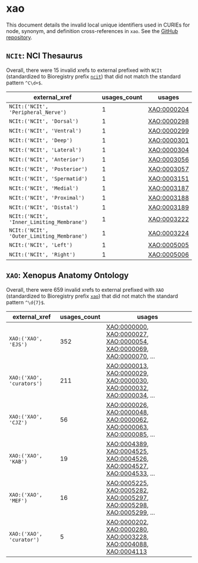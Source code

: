 # xao

This document details the invalid local unique identifiers used in CURIEs
for node, synonym, and definition cross-references in `xao`. See the [GitHub repository](https://github.com/xenopus-anatomy/xao).


## `NCIt`: NCI Thesaurus

Overall, there were 15 invalid
xrefs to external prefixed with `NCIt` (standardized to Bioregistry
prefix [`ncit`](https://bioregistry.io/ncit)) that
did not match the standard pattern `^C\d+$`.

| external_xref                              |   usages_count | usages                                            |
|--------------------------------------------|----------------|---------------------------------------------------|
| `NCIt:('NCIt', 'Peripheral_Nerve')`        |              1 | [XAO:0000204](https://bioregistry.io/XAO:0000204) |
| `NCIt:('NCIt', 'Dorsal')`                  |              1 | [XAO:0000298](https://bioregistry.io/XAO:0000298) |
| `NCIt:('NCIt', 'Ventral')`                 |              1 | [XAO:0000299](https://bioregistry.io/XAO:0000299) |
| `NCIt:('NCIt', 'Deep')`                    |              1 | [XAO:0000301](https://bioregistry.io/XAO:0000301) |
| `NCIt:('NCIt', 'Lateral')`                 |              1 | [XAO:0000304](https://bioregistry.io/XAO:0000304) |
| `NCIt:('NCIt', 'Anterior')`                |              1 | [XAO:0003056](https://bioregistry.io/XAO:0003056) |
| `NCIt:('NCIt', 'Posterior')`               |              1 | [XAO:0003057](https://bioregistry.io/XAO:0003057) |
| `NCIt:('NCIt', 'Spermatid')`               |              1 | [XAO:0003151](https://bioregistry.io/XAO:0003151) |
| `NCIt:('NCIt', 'Medial')`                  |              1 | [XAO:0003187](https://bioregistry.io/XAO:0003187) |
| `NCIt:('NCIt', 'Proximal')`                |              1 | [XAO:0003188](https://bioregistry.io/XAO:0003188) |
| `NCIt:('NCIt', 'Distal')`                  |              1 | [XAO:0003189](https://bioregistry.io/XAO:0003189) |
| `NCIt:('NCIt', 'Inner_Limiting_Membrane')` |              1 | [XAO:0003222](https://bioregistry.io/XAO:0003222) |
| `NCIt:('NCIt', 'Outer_Limiting_Membrane')` |              1 | [XAO:0003224](https://bioregistry.io/XAO:0003224) |
| `NCIt:('NCIt', 'Left')`                    |              1 | [XAO:0005005](https://bioregistry.io/XAO:0005005) |
| `NCIt:('NCIt', 'Right')`                   |              1 | [XAO:0005006](https://bioregistry.io/XAO:0005006) |

## `XAO`: Xenopus Anatomy Ontology

Overall, there were 659 invalid
xrefs to external prefixed with `XAO` (standardized to Bioregistry
prefix [`xao`](https://bioregistry.io/xao)) that
did not match the standard pattern `^\d{7}$`.

| external_xref             |   usages_count | usages                                                                                                                                                                                                                                                             |
|---------------------------|----------------|--------------------------------------------------------------------------------------------------------------------------------------------------------------------------------------------------------------------------------------------------------------------|
| `XAO:('XAO', 'EJS')`      |            352 | [XAO:0000000](https://bioregistry.io/XAO:0000000), [XAO:0000027](https://bioregistry.io/XAO:0000027), [XAO:0000054](https://bioregistry.io/XAO:0000054), [XAO:0000069](https://bioregistry.io/XAO:0000069), [XAO:0000070](https://bioregistry.io/XAO:0000070), ... |
| `XAO:('XAO', 'curators')` |            211 | [XAO:0000013](https://bioregistry.io/XAO:0000013), [XAO:0000029](https://bioregistry.io/XAO:0000029), [XAO:0000030](https://bioregistry.io/XAO:0000030), [XAO:0000032](https://bioregistry.io/XAO:0000032), [XAO:0000034](https://bioregistry.io/XAO:0000034), ... |
| `XAO:('XAO', 'CJZ')`      |             56 | [XAO:0000026](https://bioregistry.io/XAO:0000026), [XAO:0000048](https://bioregistry.io/XAO:0000048), [XAO:0000062](https://bioregistry.io/XAO:0000062), [XAO:0000063](https://bioregistry.io/XAO:0000063), [XAO:0000085](https://bioregistry.io/XAO:0000085), ... |
| `XAO:('XAO', 'KAB')`      |             19 | [XAO:0004389](https://bioregistry.io/XAO:0004389), [XAO:0004525](https://bioregistry.io/XAO:0004525), [XAO:0004526](https://bioregistry.io/XAO:0004526), [XAO:0004527](https://bioregistry.io/XAO:0004527), [XAO:0004533](https://bioregistry.io/XAO:0004533), ... |
| `XAO:('XAO', 'MEF')`      |             16 | [XAO:0005225](https://bioregistry.io/XAO:0005225), [XAO:0005282](https://bioregistry.io/XAO:0005282), [XAO:0005297](https://bioregistry.io/XAO:0005297), [XAO:0005298](https://bioregistry.io/XAO:0005298), [XAO:0005299](https://bioregistry.io/XAO:0005299), ... |
| `XAO:('XAO', 'curator')`  |              5 | [XAO:0000202](https://bioregistry.io/XAO:0000202), [XAO:0000280](https://bioregistry.io/XAO:0000280), [XAO:0003228](https://bioregistry.io/XAO:0003228), [XAO:0004088](https://bioregistry.io/XAO:0004088), [XAO:0004113](https://bioregistry.io/XAO:0004113)      |

